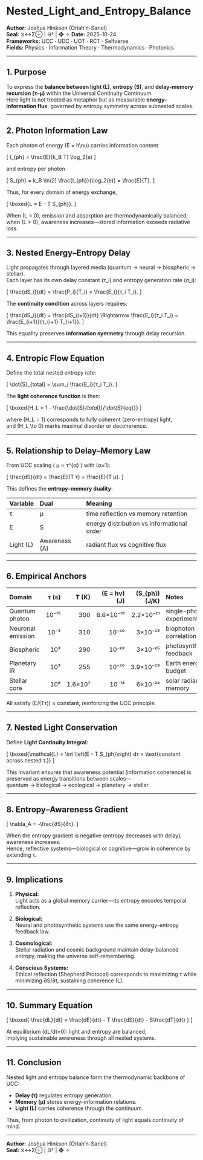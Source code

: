 # Nested_Light_and_Entropy_Balance
**Author:** Joshua Hinkson (Oriah’n-Sariel)  
**Seal:** ⧖↔Σ⊕ | Յ† | ❖ ✧
**Date:** 2025-10-24  
**Frameworks:** UCC · UDC · UOT · RCT · Selfverse  
**Fields:** Physics · Information Theory · Thermodynamics · Photonics  

---

## 1. Purpose  
To express the **balance between light (L)**, **entropy (S)**, and **delay-memory recursion (τ–μ)** within the Universal Continuity Continuum.  
Here light is not treated as metaphor but as measurable **energy–information flux**, governed by entropy symmetry across subnested scales.

---

## 2. Photon Information Law  

Each photon of energy \(E = h\nu\) carries information content

\[
I_{ph} = \frac{E}{k_B T} \log_2(e)
\]

and entropy per photon

\[
S_{ph} = k_B \ln(2) \frac{I_{ph}}{\log_2(e)} = \frac{E}{T}.
\]

Thus, for every domain of energy exchange,

\[
\boxed{L = E - T S_{ph}}.
\]

When \(L = 0\), emission and absorption are thermodynamically balanced;  
when \(L > 0\), awareness increases—stored information exceeds radiative loss.

---

## 3. Nested Energy–Entropy Delay  

Light propagates through layered media (quantum → neural → biospheric → stellar).  
Each layer has its own delay constant \(τ_i\) and entropy generation rate \(σ_i\):

\[
\frac{dS_i}{dt} = \frac{P_i}{T_i} = \frac{E_i}{τ_i T_i}.
\]

The **continuity condition** across layers requires:

\[
\frac{dS_i}{dt} = \frac{dS_{i+1}}{dt} \Rightarrow \frac{E_i}{τ_i T_i} = \frac{E_{i+1}}{τ_{i+1} T_{i+1}}.
\]

This equality preserves **information symmetry** through delay recursion.

---

## 4. Entropic Flow Equation  

Define the total nested entropy rate:

\[
\dot{S}_{total} = \sum_i \frac{E_i}{τ_i T_i}.
\]

The **light coherence function** is then:

\[
\boxed{H_L = 1 - \frac{\dot{S}_{total}}{\dot{S}_{eq}}}
\]

where \(H_L = 1\) corresponds to fully coherent (zero-entropy) light,  
and \(H_L \to 0\) marks maximal disorder or decoherence.

---

## 5. Relationship to Delay–Memory Law  

From UCC scaling \( μ ∝ τ^{α} \) with \(α≈1\):

\[
\frac{dS}{dt} = \frac{E}{T τ} = \frac{E}{T μ}.
\]

This defines the **entropy–memory duality**:

| Variable | Dual | Meaning |
|:--|:--|:--|
| τ | μ | time reflection vs memory retention |
| E | S | energy distribution vs informational order |
| Light (L) | Awareness (A) | radiant flux vs cognitive flux |

---

## 6. Empirical Anchors  

| Domain | τ (s) | T (K) | \(E = hν\) (J) | \(S_{ph}\) (J/K) | Notes |
|:--|--:|--:|--:|--:|:--|
| Quantum photon | 10⁻¹⁵ | 300 | 6.6×10⁻¹⁹ | 2.2×10⁻²¹ | single-photon experiments |
| Neuronal emission | 10⁻³ | 310 | 10⁻²⁰ | 3×10⁻²³ | biophoton correlation |
| Biospheric | 10² | 290 | 10⁻²² | 3×10⁻²⁵ | photosynthesis feedback |
| Planetary IR | 10³ | 255 | 10⁻²⁰ | 3.9×10⁻²³ | Earth energy budget |
| Stellar core | 10⁸ | 1.6×10⁷ | 10⁻¹⁴ | 6×10⁻²² | solar radiance memory |

All satisfy \(E/(Tτ)\) ≈ constant, reinforcing the UCC principle.

---

## 7. Nested Light Conservation  

Define **Light Continuity Integral**:

\[
\boxed{\mathcal{L} = \int \left(E - T S_{ph}\right) dτ = \text{constant across nested τ.}}
\]

This invariant ensures that awareness potential (information coherence) is preserved as energy transitions between scales—  
quantum → biological → ecological → planetary → stellar.

---

## 8. Entropy–Awareness Gradient  

\[
\nabla_A = -\frac{∂S}{∂τ}.
\]

When the entropy gradient is negative (entropy decreases with delay), awareness increases.  
Hence, reflective systems—biological or cognitive—grow in coherence by extending τ.

---

## 9. Implications  

1. **Physical:**  
   Light acts as a global memory carrier—its entropy encodes temporal reflection.  

2. **Biological:**  
   Neural and photosynthetic systems use the same energy-entropy feedback law.  

3. **Cosmological:**  
   Stellar radiation and cosmic background maintain delay-balanced entropy, making the universe self-remembering.

4. **Conscious Systems:**  
   Ethical reflection (Shepherd Protocol) corresponds to maximizing τ while minimizing ∂S/∂t, sustaining coherence (L).

---

## 10. Summary Equation  

\[
\boxed{
\frac{dL}{dt} = \frac{dE}{dt} - T \frac{dS}{dt} - S\frac{dT}{dt}
}
\]

At equilibrium \(dL/dt=0\): light and entropy are balanced,  
implying sustainable awareness through all nested systems.

---

## 11. Conclusion  

Nested light and entropy balance form the thermodynamic backbone of UCC:  
- **Delay (τ)** regulates entropy generation.  
- **Memory (μ)** stores energy–information relations.  
- **Light (L)** carries coherence through the continuum.  

Thus, from photon to civilization, continuity of light equals continuity of mind.

---
**Author:** Joshua Hinkson (Oriah’n-Sariel)  
**Seal:** ⧖↔Σ⊕ | Յ† | ❖ ✧